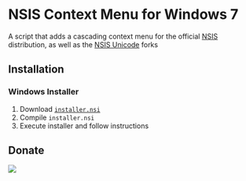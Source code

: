 # NSIS Context Menu for Windows 7

A script that adds a cascading context menu for the official [NSIS](http://nsis.sourceforge.net) distribution, as well as the [NSIS Unicode](http://www.scratchpaper.com/) forks

## Installation

### Windows Installer
1. Download [`installer.nsi`](https://raw.github.com/NSIS-Handbook/Tools/master/Windows%207%20Context%20Menu/installer.nsi)
2. Compile `installer.nsi`
3. Execute installer and follow instructions

## Donate

[<img src="https://raw.github.com/balupton/flattr-buttons/master/badge-89x18.gif" />](https://flattr.com/submit/auto?user_id=idleberg&url=https://github.com/NSIS-Handbook/Tools/tree/master/Windows%207%20Context%20Menu/&title=Windows%207%20Context%20Menu&description=Windows%207%20context%20menu%20forNSIS%20compilers&language=en_GB&tags=nsis,makensis,explorer,context-menu,compile,compiler&hidden=0&category=software)